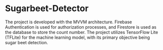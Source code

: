 # Sugarbeet-Detector

The project is developed with the MVVM architecture. Firebase Authentication is used for authorization processes, and Firestore is used as the database to store the count number. The project utilizes TensorFlow Lite (TFLite) for the machine learning model, with its primary objective being sugar beet detection.



